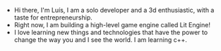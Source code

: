 - Hi there, I'm Luís, I am a solo developer and a 3d enthusiastic, with a taste for entrepreneurship.
- Right now, I am building a high-level game engine called Lit Engine!
- I love learning new things and technologies that have the power to change the way you and I see the world. I am learning c++.
